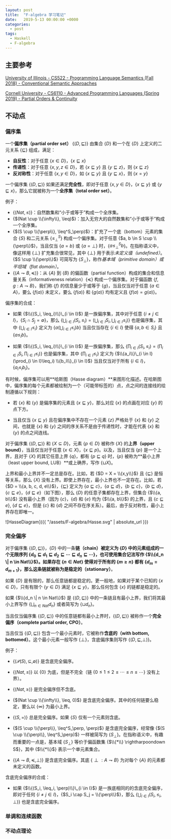 ```yaml
---
layout: post
title:  "F-algebra 学习笔记"
date:   2019-5-13 00:00:00 +0000
categories:
  - post
tags:
  - Haskell
  - F-algebra
---
```


## 主要参考

[University of Illinois - CS522 - Programming Language Semantics (Fall 2018) - Conventional Semantic Approaches](http://fsl.cs.illinois.edu/images/c/ca/CS522-Fall-2018-basic-semantics.pdf)

[Cornell University - CS6110 - Advanced Programming Languages (Spring 2019) - Partial Orders & Continuity](http://www.cs.cornell.edu/courses/cs6110/2019sp/lectures/lec19.pdf)

## 不动点

### 偏序集

一个**偏序集（partial order set）** {$(D, \sqsubseteq)$} 由集合 {$D$} 和一个在 {$D$} 上定义的二元关系 {$\sqsubseteq$} 组成，满足：

* **自反性**：对于任意 {$x \in D$}，{$x \sqsubseteq x$}
* **传递性**：对于任意 {$x, y , z \in D$}，若 {$x \sqsubseteq y$} 且 {$y \sqsubseteq z$}，则 {$x \sqsubseteq z$}
* **反对称性**：对于任意 {$x, y \in D$}，如 {$x \sqsubseteq y$} 且 {$y \sqsubseteq x$}，则 {$x = y$}

一个偏序集 {$(D, \sqsubseteq)$} 如果还满足**完全性**，即对于任意 {$x, y \in D$}，{$x \sqsubseteq y$} 或 {$y \sqsubseteq x$}，那么它就被称为一个**全序集（total order set）**。

例子：

* {$(Nat, \leq)$}：自然数集和“小于或等于”构成一个全序集。
* {$(Nat \cup \\{\infty\\}, \leq)$}：加入无穷大的自然数集和“小于或等于”构成一个全序集。
* {$(S \cup \\{\perp\\}, \leq^S_\perp)$}：扩充了一个底（bottom）元素的集合 {$S$} 和二元关系 {$\leq^S_\perp$} 构成一个偏序集。对于任意 {$a, b \in S \cup \\{\perp\\}$}，当且仅当 {$a = b$} 或 {$a = \perp$} 时，{$a \leq^S_\perp b$}。在指称语义中，像这样用 {$\perp$} 扩充集合很常见，其中 {$\perp$} 用于表示*未定义值（undefined）*。{$S \cup \\{\perp\\}$} 可简写为 {$S_\perp$}，称作*基本域（primitive domain）*或*平坦域（flat domain）*。
* {$(A \rightharpoondown B, \preceq)$}：从 {$A$} 到 {$B$} 的偏函数（partial function）构成的集合和信息量关系（informativeness relation）{$\preceq$} 构成一个偏序集。对于偏函数 {$f, g : A \rightharpoondown B$}，我们称 {$f$} 的信息量少于或等于 {$g$}，当且仅当对于任意 {$a \in A$}，要么 {$f(a)$} 未定义，要么 {$f(a)$} 和 {$g(a)$} 均有定义且 {$f(a) = g(a)$}。

偏序集的合成：

* 如果 {$\\{(S_i, \leq_i)\\}\_{i \in I}$} 是一族偏序集，其中对于任意 {$i \neq j \in I$}，{$S_i \cap S_j = \emptyset$}，那么 {$\bigcup_{i \in I}(S_i, \leq_i) = (\bigcup_{i \in I}S_i, \bigcup_{i \in I}\leq_i)$} 也是偏序集，其中 {$\bigcup_{i \in I}\leq_i$} 定义为 {$a (\bigcup_{i \in I}\leq_i) b$} 当且仅当存在 {$i \in I$} 使得 {$a, b \in S_i$} 且 {$a \leq_i b$}。

* 如果 {$\\{(S_i, \leq_i)\\}\_{i \in I}$} 是一族偏序集，那么 {$\prod_{i \in I}(S_i, \leq_i) = (\prod_{i \in I}S_i, \prod_{i \in I}\leq_i)$} 也是偏序集，其中 {$\prod_{i \in I}\leq_i$} 定义为 {$\\{a_i\\}\_{i \in I} (\prod_{i \in I}\leq_i) \\{b_i\\}_{i \in I}$} 当且仅当对于所有 {$i \in I$}，{$a_i \leq_i b_i$}。

有时候，偏序集可以用**哈斯图（Hasse diagram）**来图形化描述。在哈斯图中，偏序集的每个元素都被绘制为一个（可能带标签的）点，点之间的连接线的绘制遵循以下规则：

* 若 {$x$} 和 {$y$} 是偏序集的元素且 {$x \sqsubseteq y$}，那么对应 {$x$} 的点画在对应 {$y$} 的点下方。

* 当且仅当 {$x \sqsubseteq y$} 且在偏序集中不存在一个元素 {$z$} 严格处于 {$x$} 和 {$y$} 之间，也就是 {$x$} 和 {$y$} 之间的序关系不是由于传递性时，才能在代表 {$x$} 和 {$y$} 的点之间连线。

对于偏序集 {$(D, \sqsubseteq)$} 和 {$X \subseteq D$}，元素 {$p \in D$} 被称作 {$X$} 的**上界（upper bound）**，当且仅当对于任意 {$x \in X$}，{$x \sqsubseteq p$}。以及，当且仅当 {$p$} 是一个上界，且对于 {$X$} 的其它任意上界 {$q$}，都有 {$p \sqsubseteq q$} 时，{$p$} 被称为**最小上界（least upper bound, LUB）**或上确界，写作 {$\sqcup X$}。

上界和最小上界并不一定总是存在。比如，若 {$D = X = \\{x,y\\}$} 且 {$\sqsubseteq$} 是恒等关系，那么 {$X$} 没有上界。即使上界存在，最小上界也不一定存在。比如，若 {$D = \\{a, b, c, d, e\\}$}，{$\sqsubseteq$} 定义为 {$a \sqsubseteq c$}，{$a \sqsubseteq d$}，{$b \sqsubseteq c$}，{$b \sqsubseteq d$}，{$c \sqsubseteq e$}，{$d \sqsubseteq e$}（如下图），那么 {$D$} 的任意子集都存在上界，但集合 {$\\{a, b\\}$} 没有最小上界（因为 {$c$}，{$d$} 和 {$e$} 均为 {$\\{a, b\\}$} 的上界，且 {$c \sqsubseteq e$}, {$d \sqsubseteq e$}，但是 {$c$} 和 {$d$} 之间不存在序关系）。最后，由于反对称性，最小上界存在即唯一。

![HasseDiagram]({{ "/assets/F-algebra/Hasse.svg" | absolute_url }})

### 完全偏序

对于偏序集 {$(D, \sqsubseteq)$}，{$D$} 中的一条**链（chain）**被定义为 {$D$} 中的元素组成的一个无限序列 {$d_0 \sqsubseteq d_1 \sqsubseteq d_2 \sqsubseteq \dotsb \sqsubseteq d_n \sqsubseteq \dotsb$}，也可使用集合记法写作 {$\\{d_n \| n \in Nat\\}$}。如果存在 {$n \in Nat$} 使得对于所有的 {$m \geq n$} 都有 {$d_m = d_{m+1}$}，那么这条链就被称为是**稳定的（stationary）**。

如果 {$D$} 是有限的，那么任意链都是稳定的。更一般地，如果对于某个已知的 {$x \in D$}，只有有限个 {$y \in D$} 满足 {$x \sqsubseteq y$}，那么任何包含 {$x$} 的链都是稳定的。

如果 {$\\{d_n \| n \in Nat\\}$} 是 {$(D, \sqsubseteq)$} 中的一条链且有最小上界，我们将其最小上界写作 {$\bigsqcup_{n \in Nat} d_n$} 或者简写为 {$\sqcup d_n$}。

当且仅当偏序集 {$(D, \sqsubseteq)$} 中的任意链都有最小上界时，{$(D, \sqsubseteq)$} 被称作一个**完全偏序（complete partial order, CPO）**。

当且仅当 {$(D, \sqsubseteq)$} 包含一个最小元素时，它被称作**含底的（with bottom, bottomed）**。这个最小元素一般写作 {$\perp$}，含底偏序集则写作 {$(D, \sqsubseteq, \perp)$}。

例子：

* {$(\mathcal{P}(S), \subseteq, \emptyset)$} 是含底完全偏序。

* {$(Nat, \leq)$} 以 {$0$} 为底，但是不完全（链 {$0 \leq 1 \leq 2 \leq \dotsb \leq n \leq \dotsb$} 没有上界）。

* {$(Nat, \geq)$} 是完全偏序但不含底。

* {$(Nat \cup \\{\infty\\}, \leq, 0)$} 是含底完全偏序。其中的任何链要么稳定，要么以 {$\infty$} 为最小上界。

* {$(S, =)$} 总是完全偏序。如果 {$S$} 仅有一个元素则含底。

* {$(S \cup \\{\perp\\}, \leq^S_\perp, \perp)$} 是含底完全偏序，经常像 {$(S \cup \\{\perp\\}, \leq^S_\perp)$} 一样被简写为 {$S_\perp$}。在指称语义中，有趣而重要的一点是，基本域 {$S_\perp$} 等价于偏函数集 {$\\{*\\} \rightharpoondown S$}，其中 {$\\{*\\}$} 表示一个单元素集合。

* {$(A \rightharpoondown B, \preceq, \perp)$} 是含底完全偏序。其底 {$\perp : A \rightharpoondown B$} 为对每个 {$A$} 的元素都未定义的函数。

含底完全偏序的合成：

* 如果 {$\\{(S_i, \leq_i, \perp)\\}\_{i \in I}$} 是一族底相同的的含底完全偏序，即对于任何 {$i \neq j \in I$}，{$S_i \cap S_j = \\{\perp\\}$}，那么 {$\bigcup_{i \in I}(S_i, \leq_i, \perp)$} 也是含底完全偏序。

### 单调和连续函数



### 不动点理论